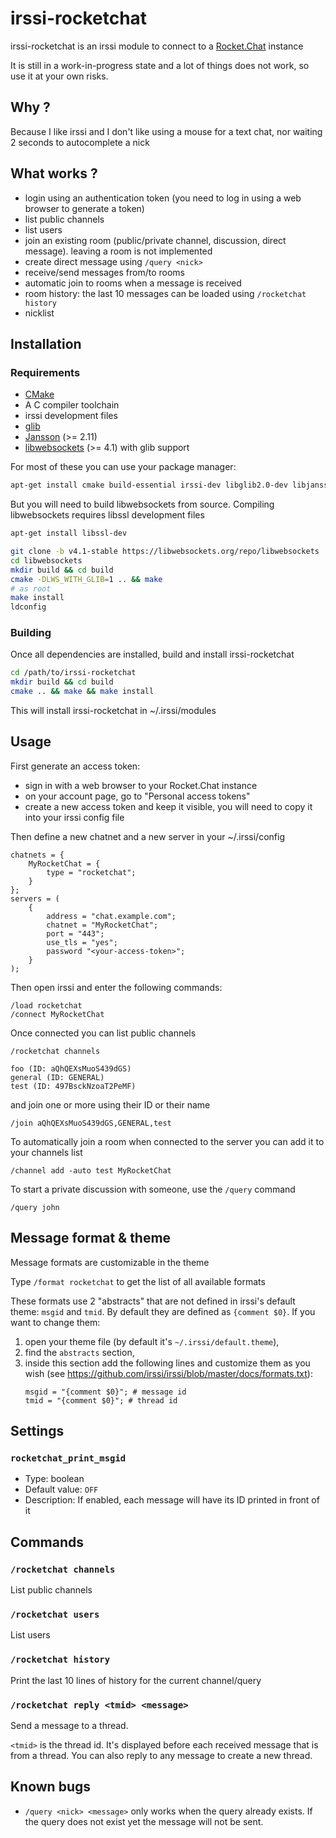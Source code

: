 # irssi-rocketchat

irssi-rocketchat is an irssi module to connect to a [Rocket.Chat] instance

It is still in a work-in-progress state and a lot of things does not work, so
use it at your own risks.

## Why ?

Because I like irssi and I don't like using a mouse for a text chat, nor
waiting 2 seconds to autocomplete a nick

## What works ?

* login using an authentication token (you need to log in using a web browser
  to generate a token)
* list public channels
* list users
* join an existing room (public/private channel, discussion, direct message).
  leaving a room is not implemented
* create direct message using `/query <nick>`
* receive/send messages from/to rooms
* automatic join to rooms when a message is received
* room history: the last 10 messages can be loaded using `/rocketchat history`
* nicklist

## Installation

### Requirements

* [CMake](https://cmake.org)
* A C compiler toolchain
* irssi development files
* [glib](https://developer.gnome.org/glib/)
* [Jansson](https://digip.org/jansson/) (>= 2.11)
* [libwebsockets](https://libwebsockets.org/) (>= 4.1) with glib support

For most of these you can use your package manager:

```sh
apt-get install cmake build-essential irssi-dev libglib2.0-dev libjansson-dev
```

But you will need to build libwebsockets from source. Compiling libwebsockets
requires libssl development files

```sh
apt-get install libssl-dev
```

```sh
git clone -b v4.1-stable https://libwebsockets.org/repo/libwebsockets
cd libwebsockets
mkdir build && cd build
cmake -DLWS_WITH_GLIB=1 .. && make
# as root
make install
ldconfig
```

### Building

Once all dependencies are installed, build and install irssi-rocketchat

```sh
cd /path/to/irssi-rocketchat
mkdir build && cd build
cmake .. && make && make install
```

This will install irssi-rocketchat in ~/.irssi/modules

## Usage

First generate an access token:

* sign in with a web browser to your Rocket.Chat instance
* on your account page, go to "Personal access tokens"
* create a new access token and keep it visible, you will need to copy it into
  your irssi config file

Then define a new chatnet and a new server in your ~/.irssi/config

```
chatnets = {
    MyRocketChat = {
        type = "rocketchat";
    }
};
servers = (
    {
        address = "chat.example.com";
        chatnet = "MyRocketChat";
        port = "443";
        use_tls = "yes";
        password "<your-access-token>";
    }
);
```

Then open irssi and enter the following commands:

```
/load rocketchat
/connect MyRocketChat
```

Once connected you can list public channels

```
/rocketchat channels
```

```
foo (ID: aQhQEXsMuoS439dGS)
general (ID: GENERAL)
test (ID: 497BsckNzoaT2PeMF)
```

and join one or more using their ID or their name

```
/join aQhQEXsMuoS439dGS,GENERAL,test
```

To automatically join a room when connected to the server you can add it to
your channels list

```
/channel add -auto test MyRocketChat
```

To start a private discussion with someone, use the `/query` command

```
/query john
```

## Message format & theme

Message formats are customizable in the theme

Type `/format rocketchat` to get the list of all available formats

These formats use 2 "abstracts" that are not defined in irssi's default theme:
`msgid` and `tmid`. By default they are defined as `{comment $0}`. If you want
to change them:

1. open your theme file (by default it's `~/.irssi/default.theme`),
2. find the `abstracts` section,
3. inside this section add the following lines and customize them as you wish
   (see https://github.com/irssi/irssi/blob/master/docs/formats.txt):
   ```
   msgid = "{comment $0}"; # message id
   tmid = "{comment $0}"; # thread id
   ```

## Settings

### `rocketchat_print_msgid`

- Type: boolean
- Default value: `OFF`
- Description: If enabled, each message will have its ID printed in front of it

## Commands

### `/rocketchat channels`

List public channels

### `/rocketchat users`

List users

### `/rocketchat history`

Print the last 10 lines of history for the current channel/query

### `/rocketchat reply <tmid> <message>`

Send a message to a thread.

`<tmid>` is the thread id. It's displayed before each received message that is
from a thread. You can also reply to any message to create a new thread.


## Known bugs

* `/query <nick> <message>` only works when the query already exists. If the
  query does not exist yet the message will not be sent.

[Rocket.Chat]: https://rocket.chat/
